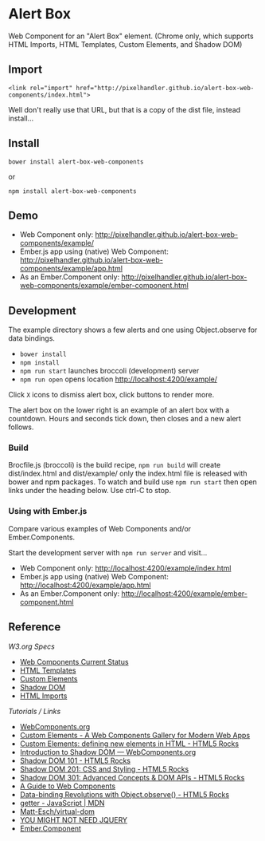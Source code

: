 # Alert Box

Web Component for an "Alert Box" element. (Chrome only, which supports 
HTML Imports, HTML Templates, Custom Elements, and Shadow DOM)


## Import

    <link rel="import" href="http://pixelhandler.github.io/alert-box-web-components/index.html">

Well don't really use that URL, but that is a copy of the dist file, instead install...


## Install

	bower install alert-box-web-components

or

	npm install alert-box-web-components


## Demo

* Web Component only: <http://pixelhandler.github.io/alert-box-web-components/example/>
* Ember.js app using (native) Web Component: <http://pixelhandler.github.io/alert-box-web-components/example/app.html>
* As an Ember.Component only: <http://pixelhandler.github.io/alert-box-web-components/example/ember-component.html>


## Development

The example directory shows a few alerts and one using Object.observe
for data bindings.

* `bower install`
* `npm install`
* `npm run start` launches broccoli (development) server
* `npm run open` opens location <http://localhost:4200/example/>

Click `X` icons to dismiss alert box, click buttons to render more.

The alert box on the lower right is an example of an alert box with
a countdown. Hours and seconds tick down, then closes and a new alert
follows.

### Build

Brocfile.js (broccoli) is the build recipe, `npm run build` will create
dist/index.html and dist/example/ only the index.html file is released with
bower and npm packages. To watch and build use `npm run start` then open
links under the heading below. Use ctrl-C to stop.


### Using with Ember.js

Compare various examples of Web Components and/or Ember.Components.

Start the development server with `npm run server` and visit...

* Web Component only: <http://localhost:4200/example/index.html>
* Ember.js app using (native) Web Component: <http://localhost:4200/example/app.html>
* As an Ember.Component only: <http://localhost:4200/example/ember-component.html>


## Reference

*W3.org Specs*

* [Web Components Current Status](http://www.w3.org/standards/techs/components#w3c_all)
* [HTML Templates](http://www.w3.org/TR/html-templates/)
* [Custom Elements](http://www.w3.org/TR/custom-elements/)
* [Shadow DOM](http://www.w3.org/TR/shadow-dom/)
* [HTML Imports](http://www.w3.org/TR/html-imports/)

*Tutorials / Links*

* [WebComponents.org](http://webcomponents.org)
* [Custom Elements - A Web Components Gallery for Modern Web Apps](http://customelements.io)
* [Custom Elements: defining new elements in HTML - HTML5 Rocks](http://www.html5rocks.com/en/tutorials/webcomponents/customelements/)
* [Introduction to Shadow DOM — WebComponents.org](http://webcomponents.org/articles/introduction-to-shadow-dom/)
* [Shadow DOM 101 - HTML5 Rocks](http://www.html5rocks.com/en/tutorials/webcomponents/shadowdom/)
* [Shadow DOM 201: CSS and Styling - HTML5 Rocks](http://www.html5rocks.com/en/tutorials/webcomponents/shadowdom-201/)
* [Shadow DOM 301: Advanced Concepts & DOM APIs - HTML5 Rocks](http://www.html5rocks.com/en/tutorials/webcomponents/shadowdom-301/)
* [A Guide to Web Components](http://css-tricks.com/modular-future-web-components/)
* [Data-binding Revolutions with Object.observe() - HTML5 Rocks](http://www.html5rocks.com/en/tutorials/es7/observe/)
* [getter - JavaScript | MDN](https://developer.mozilla.org/en-US/docs/Web/JavaScript/Reference/Functions/get)
* [Matt-Esch/virtual-dom](https://github.com/Matt-Esch/virtual-dom)
* [YOU MIGHT NOT NEED JQUERY](http://youmightnotneedjquery.com/)
* [Ember.Component](http://emberjs.com/api/classes/Ember.Component.html)
